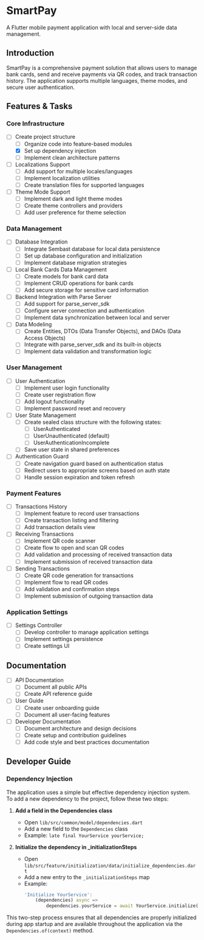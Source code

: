 # SmartPay

A Flutter mobile payment application with local and server-side data management.

## Introduction

SmartPay is a comprehensive payment solution that allows users to manage bank cards, send and receive payments via QR codes, and track transaction history. The application supports multiple languages, theme modes, and secure user authentication.

## Features & Tasks

### Core Infrastructure

- [ ] Create project structure
  - [ ] Organize code into feature-based modules
  - [X] Set up dependency injection
  - [ ] Implement clean architecture patterns

- [ ] Localizations Support
  - [ ] Add support for multiple locales/languages
  - [ ] Implement localization utilities
  - [ ] Create translation files for supported languages

- [ ] Theme Mode Support
  - [ ] Implement dark and light theme modes
  - [ ] Create theme controllers and providers
  - [ ] Add user preference for theme selection

### Data Management

- [ ] Database Integration
  - [ ] Integrate Sembast database for local data persistence
  - [ ] Set up database configuration and initialization
  - [ ] Implement database migration strategies

- [ ] Local Bank Cards Data Management
  - [ ] Create models for bank card data
  - [ ] Implement CRUD operations for bank cards
  - [ ] Add secure storage for sensitive card information

- [ ] Backend Integration with Parse Server
  - [ ] Add support for parse_server_sdk
  - [ ] Configure server connection and authentication
  - [ ] Implement data synchronization between local and server

- [ ] Data Modeling
  - [ ] Create Entities, DTOs (Data Transfer Objects), and DAOs (Data Access Objects)
  - [ ] Integrate with parse_server_sdk and its built-in objects
  - [ ] Implement data validation and transformation logic

### User Management

- [ ] User Authentication
  - [ ] Implement user login functionality
  - [ ] Create user registration flow
  - [ ] Add logout functionality
  - [ ] Implement password reset and recovery

- [ ] User State Management
  - [ ] Create sealed class structure with the following states:
    - [ ] UserAuthenticated
    - [ ] UserUnauthenticated (default)
    - [ ] UserAuthenticationIncomplete
  - [ ] Save user state in shared preferences

- [ ] Authentication Guard
  - [ ] Create navigation guard based on authentication status
  - [ ] Redirect users to appropriate screens based on auth state
  - [ ] Handle session expiration and token refresh

### Payment Features

- [ ] Transactions History
  - [ ] Implement feature to record user transactions
  - [ ] Create transaction listing and filtering
  - [ ] Add transaction details view

- [ ] Receiving Transactions
  - [ ] Implement QR code scanner
  - [ ] Create flow to open and scan QR codes
  - [ ] Add validation and processing of received transaction data
  - [ ] Implement submission of received transaction data

- [ ] Sending Transactions
  - [ ] Create QR code generation for transactions
  - [ ] Implement flow to read QR codes
  - [ ] Add validation and confirmation steps
  - [ ] Implement submission of outgoing transaction data

### Application Settings

- [ ] Settings Controller
  - [ ] Develop controller to manage application settings
  - [ ] Implement settings persistence
  - [ ] Create settings UI

## Documentation

- [ ] API Documentation
  - [ ] Document all public APIs
  - [ ] Create API reference guide

- [ ] User Guide
  - [ ] Create user onboarding guide
  - [ ] Document all user-facing features

- [ ] Developer Documentation
  - [ ] Document architecture and design decisions
  - [ ] Create setup and contribution guidelines
  - [ ] Add code style and best practices documentation

## Developer Guide

### Dependency Injection

The application uses a simple but effective dependency injection system. To add a new dependency to the project, follow these two steps:

1. **Add a field in the Dependencies class**
   - Open `lib/src/common/model/dependencies.dart`
   - Add a new field to the `Dependencies` class
   - Example: `late final YourService yourService;`

2. **Initialize the dependency in _initializationSteps**
   - Open `lib/src/feature/initialization/data/initialize_dependencies.dart`
   - Add a new entry to the `_initializationSteps` map
   - Example:
     ```dart
     'Initialize YourService':
         (dependencies) async =>
             dependencies.yourService = await YourService.initialize(),
     ```

This two-step process ensures that all dependencies are properly initialized during app startup and are available throughout the application via the `Dependencies.of(context)` method.
